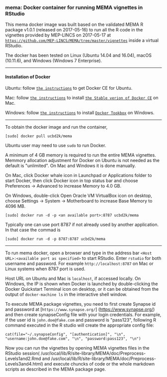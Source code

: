 ### mema: Docker container for running MEMA vignettes in RStudio

This mema docker image was built based on the validated MEMA R package v1.0.1 (released on 2017-05-16) to run all the R code in the vignettes provided by MEP-LINCS on 2017-05-17 at [`https://github.com/MEP-LINCS/MEMA/tree/master/vignettes`](https://github.com/MEP-LINCS/MEMA/tree/master/vignettes) inside a virtual RStudio.

The docker has been tested on Linux (Ubuntu 14.04 and 16.04), macOS (10.11.6), and Windows (Windows 7 Enterprise). 

---
#### Installation of Docker

Ubuntu: follow [`the instructions`](https://docs.docker.com/engine/installation/linux/docker-ce/ubuntu/) to get Docker CE for Ubuntu.


Mac: follow [`the instructions`](https://store.docker.com/editions/community/docker-ce-desktop-mac) to install [`the Stable verion of Docker CE`](https://download.docker.com/mac/stable/Docker.dmg) on Mac.

Windows: follow [`the instructions`](https://docs.docker.com/toolbox/toolbox_install_windows/) to install [`Docker Tookbox`](https://download.docker.com/win/stable/DockerToolbox.exe) on Windows.

---
To obtain the docker image and run the container,
```
[sudo] docker pull ucbd2k/mema
```
Ubuntu user may need to use `sudo` to run Docker.

A minimum of 4 GB memory is required to run the entire MEMA vignettes. Memmory allocation adjustment for Docker on Ubuntu is not needed as the default is "unlimited". On Mac and Windows it is done manually.

On Mac, click Docker whale icon in Launchpad or Applications folder to start Docker, then click Docker icon in top status bar and choose Preferences -> Advanced to increase Memory to 4.0 GB. 

On Windows, double-click Open Oracle VM VirtualBox icon on desktop, choose Settings -> System -> Motherboard to increase Base Memory to 4096 MB. 

```
[sudo] docker run -d -p <an available port>:8787 ucbd2k/mema
```
Typically one can use port 8787 if not already used by another application. In that case the commad is

```
[sudo] docker run -d -p 8787:8787 ucbd2k/mema

```

---
To run mema docker, open a browser and type in the address bar ``<Host URL>:<available port as specified>`` to start RStudio. Enter `rstudio` for both username and password. For example ```http://localhost:8787``` on Mac or Linux systems when 8787 port is used.

Host URL on Ubuntu and Mac is `localhost`, if accessed locally. On Windows, the IP is shown when Docker is launched by double-clicking the Docker Quickstart Terminal icon on desktop, or it can be obtained from the output of `docker-machine ls` in the interactive shell window.

To execute MEMA package vignettes, you need to first create Synapse id and password at [`https://www.synapse.org/`] (https://www.synapse.org/) and then create synapseConfig file with your login credentials. For example, if the user id is ```john.doe@fake.com``` and password is "pass123", following R command executed in the R studio will create the appropriate config file:
```
cat(file="~/.synapseConfig", "[authentication]", "\n", "username:john.doe@fake.com", "\n", "password:pass123", "\n")

```
Now you can run the vignettes by opening MEMA vignettes files in the RStudio session(
/usr/local/lib/R/site-library/MEMA/doc/Preprocess-Levels1and2.Rmd and /usr/local/lib/R/site-library/MEMA/doc/Preprocess-Levels3and4.html) and execute chuncks of code or the whole markdown scripts as described in the MEMA package page.





